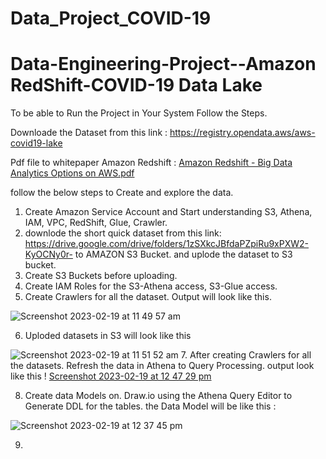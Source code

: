 # Data_Project_COVID-19

# Data-Engineering-Project--Amazon RedShift-COVID-19 Data Lake

To be able to Run the Project in Your System Follow the Steps.

Downloade the Dataset from this link : https://registry.opendata.aws/aws-covid19-lake

Pdf file to whitepaper Amazon Redshift : [Amazon Redshift - Big Data Analytics Options on AWS.pdf](https://github.com/chamolipallav/Data-Engineering-Project-Amazon_RedShift_COVID-19-DATA-LAKE/files/10775590/Amazon.Redshift.-.Big.Data.Analytics.Options.on.AWS.pdf)


follow the below steps to Create and explore the data.

1. Create Amazon Service Account and Start understanding S3, Athena, IAM, VPC, RedShift, Glue, Crawler.
2. downlode the short quick dataset from this link: https://drive.google.com/drive/folders/1zSXkcJBfdaPZpiRu9xPXW2-KyOCNy0r- to AMAZON S3 Bucket. and uplode the dataset to S3 bucket.
3. Create S3 Buckets before uploading.
4. Create IAM Roles for the S3-Athena access, S3-Glue access.
5. Create Crawlers for all the dataset. Output will look like this.

![Screenshot 2023-02-19 at 11 49 57 am](https://user-images.githubusercontent.com/100506830/219909361-5fc3706f-7829-44de-ae5b-b4c924a2b4a2.png)

6. Uploded datasets in S3 will look like this

![Screenshot 2023-02-19 at 11 51 52 am](https://user-images.githubusercontent.com/100506830/219909370-d85c406e-455e-4241-b9e8-03002189ef58.png)
7. After creating Crawlers for all the datasets. Refresh the data in Athena to Query Processing. output look like this !
[Screenshot 2023-02-19 at 12 47 29 pm](https://user-images.githubusercontent.com/100506830/219909424-299b2395-4323-47fd-852f-d6378080c150.png)

8. Create data Models on. Draw.io using the Athena Query Editor to Generate DDL for the tables. the Data Model will be like this :

![Screenshot 2023-02-19 at 12 37 45 pm](https://user-images.githubusercontent.com/100506830/219909457-07619868-fab9-44d6-8d1f-7e8257f10c91.png)

9.
